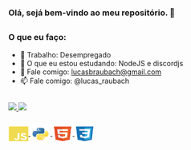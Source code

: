 ### Olá, sejá bem-vindo ao meu repositório. 👋

##

<h3>O que eu faço:</h3>

- 🔭 Trabalho: Desempregado
- 🌱 O que eu estou estudando: NodeJS e discordjs
- 💬 Fale comigo: lucasbraubach@gmail.com
- 📫 Fale comigo: @lucas_raubach 

##

<div>
  <a href="https://github.com/Lucasbr2k14">
  <img height="160em" src="https://github-readme-stats.vercel.app/api?username=Lucasbr2k14&show_icons=true&theme=dark&include_all_commits=true&count_private=true"/>
  <img height="160em" src="https://github-readme-stats.vercel.app/api/top-langs/?username=Lucasbr2k14&layout=compact&langs_count=7&theme=dark"/>
</div>

  ##
  
<div>
  <img align="center" height="30" width="40" src="https://raw.githubusercontent.com/devicons/devicon/master/icons/javascript/javascript-plain.svg">
  <img align="center" height="30" width="40" src="https://raw.githubusercontent.com/devicons/devicon/master/icons/python/python-original.svg">
  <img align="center" height="30" width="40" src="https://raw.githubusercontent.com/devicons/devicon/master/icons/html5/html5-original.svg">
  <img align="center" height="30" width="40" src="https://raw.githubusercontent.com/devicons/devicon/master/icons/css3/css3-original.svg">
  
</div>
